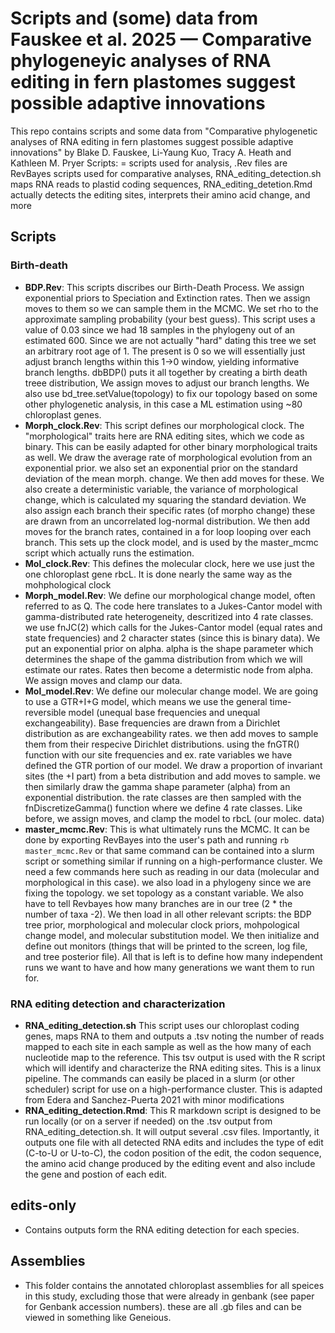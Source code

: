 # Scripts and (some) data from Fauskee et al. 2025 — Comparative phylogeneyic analyses of RNA editing in fern plastomes suggest possible adaptive innovations
This repo contains scripts and some data from "Comparative phylogenetic analyses of RNA editing in fern plastomes suggest possible adaptive innovations" by Blake D. Fauskee, Li-Yaung Kuo, Tracy A. Heath and Kathleen M. Pryer
Scripts: = scripts used for analysis, .Rev files are RevBayes scripts used for comparative analyses, RNA_editing_detection.sh maps RNA reads to plastid coding sequences, RNA_editing_detetion.Rmd actually detects the editing sites, interprets their amino acid change, and more
## Scripts
### Birth-death
* **BDP.Rev**: This scripts discribes our Birth-Death Process. We assign exponential priors to Speciation and Extinction rates. Then we assign moves to them so we can sample them in the MCMC. We set rho to the approximate sampling probability (your best guess). This script uses a value of 0.03 since we had 18 samples in the phylogeny out of an estimated 600. Since we are not actually "hard" dating this tree we set an arbitrary root age of 1. The present is 0 so we will essentially just adjust branch lengths within this 1->0 window, yielding informative branch lengths. dbBDP() puts it all together by creating a birth death treee distribution, We assign moves to adjust our branch lengths. We also use bd_tree.setValue(topology) to fix our topology based on some other phylogenetic analysis, in this case a ML estimation using ~80 chloroplast genes.
* **Morph_clock.Rev**: This script defines our morphological clock. The "morphological" traits here are RNA editing sites, which we code as binary. This can be easily adapted for other binary morphological traits as well. We draw the average rate of morphological evolution from an exponential prior. we also set an exponential prior on the standard deviation of the mean morph. change. We then add moves for these. We also create a deterministic variable, the variance of morphological change, which is calculated my squaring the standard deviation. We also assign each branch their specific rates (of morpho change) these are drawn from an uncorrelated log-normal distribution. We then add moves for the branch rates, contained in a for loop looping over each branch. This sets up the clock model, and is used by the master_mcmc script which actually runs the estimation.
* **Mol_clock.Rev**: This defines the molecular clock, here we use just the one chloroplast gene rbcL. It is done nearly the same way as the mohphological clock
* **Morph_model.Rev**: We define our morphological change model, often referred to as Q. The code here translates to a Jukes-Cantor model with gamma-distributed rate heterogeneity, descritized into 4 rate classes. we use fnJC(2) which calls for the Jukes-Cantor model (equal rates and state frequencies) and 2 character states (since this is binary data). We put an exponential prior on alpha. alpha is the shape parameter which determines the shape of the gamma distribution from which we will estimate our rates. Rates then become a determistic node from alpha. We assign moves and clamp our data.
* **Mol_model.Rev**: We define our molecular change model. We are going to use a GTR+I+G model, which means we use the general time-reversible model (unequal base frequencies and unequal exchangeability). Base frequencies are drawn from a Dirichlet distribution as are exchangeability rates. we then add moves to sample them from their respecive Dirichlet distributions. using the fnGTR() function with our site frequencies and ex. rate variables we have defined the GTR portion of our model. We draw a proportion of invariant sites (the +I part) from a beta distribution and add moves to sample. we then similarly draw the gamma shape parameter (alpha) from an exponential distribution. the rate classes are then sampled with the fnDiscretizeGamma() function where we define 4 rate classes. Like before, we assign moves, and clamp the model to rbcL (our molec. data)
* **master_mcmc.Rev**: This is what ultimately runs the MCMC. It can be done by exporting RevBayes into the user's path and running `rb master_mcmc.Rev` or that same command can be contained into a slurm script or something similar if running on a high-performance cluster. We need a few commands here such as reading in our data (molecular and morphological in this case). we also load in a phylogeny since we are fixing the topology. we set topology as a constant variable. We also have to tell Revbayes how many branches are in our tree (2 * the number of taxa -2). We then load in all other relevant scripts: the BDP tree prior, morphological and molecular clock priors, mohpological change model, and molecular substitution model. We then initialize and define out monitors (things that will be printed to the screen, log file, and tree posterior file). All that is left is to define how many independent runs we want to have and how many generations we want them to run for.

### RNA editing detection and characterization
* **RNA_editing_detection.sh** This script uses our chloroplast coding genes, maps RNA to them and outputs a .tsv noting the number of reads mapped to each site in each sample as well as the how many of each nucleotide map to the reference. This tsv output is used with the R script which will identify and characterize the RNA editing sites. This is a linux pipeline. The commands can easily be placed in a slurm (or other scheduler) script for use on a high-performance cluster. This is adapted from Edera and Sanchez-Puerta 2021 with minor modifications
* **RNA_editing_detection.Rmd**: This R markdown script is designed to be run locally (or on a server if needed) on the .tsv output from RNA_editing_detection.sh. It will output several .csv files. Importantly, it outputs one file with all detected RNA edits and includes the type of edit (C-to-U or U-to-C), the codon position of the edit, the codon sequence, the amino acid change produced by the editing event and also include the gene and postion of each edit.  

## edits-only
* Contains outputs form the RNA editing detection for each species. 

## Assemblies
* This folder contains the annotated chloroplast assemblies for all speices in this study, excluding those that were already in genbank (see paper for Genbank accession numbers). these are all .gb files and can be viewed in something like Geneious.
